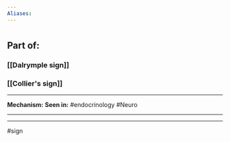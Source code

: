 ```yaml
---
Aliases:
---
```

# 
## Part of:
### [[Dalrymple sign]]
### [[Collier's sign]]

---
**Mechanism:**
**Seen in:** #endocrinology  #Neuro 

---


---
#sign 